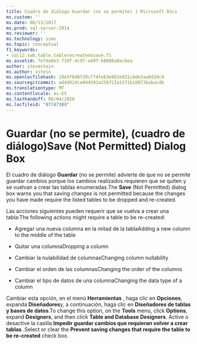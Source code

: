 ```yaml
---
title: Cuadro de diálogo Guardar (no se permite) | Microsoft Docs
ms.custom: ''
ms.date: 06/13/2017
ms.prod: sql-server-2014
ms.reviewer: ''
ms.technology: ssms
ms.topic: conceptual
f1_keywords:
- sql12.swb.table.tablerecreatenosave.f1
ms.assetid: 7efda8e3-739f-4c97-a497-b8808a0acbea
author: stevestein
ms.author: sstein
ms.openlocfilehash: 19e5f848f20cf74feb3e802e931cbde3aa8d3dc9
ms.sourcegitcommit: ad4d92dce894592a259721a1571b1d8736abacdb
ms.translationtype: MT
ms.contentlocale: es-ES
ms.lasthandoff: 08/04/2020
ms.locfileid: "87747389"
---
```

# <a name="save-not-permitted-dialog-box"></a><span data-ttu-id="4b951-102">Guardar (no se permite), (cuadro de diálogo)</span><span class="sxs-lookup"><span data-stu-id="4b951-102">Save (Not Permitted) Dialog Box</span></span>
  <span data-ttu-id="4b951-103">El cuadro de diálogo **Guardar** (no se permite) advierte de que no se permite guardar cambios porque los cambios realizados requieren que se quiten y se vuelvan a crear las tablas enumeradas.</span><span class="sxs-lookup"><span data-stu-id="4b951-103">The **Save** (Not Permitted) dialog box warns you that saving changes is not permitted because the changes you have made require the listed tables to be dropped and re-created.</span></span>  
  
 <span data-ttu-id="4b951-104">Las acciones siguientes pueden requerir que se vuelva a crear una tabla:</span><span class="sxs-lookup"><span data-stu-id="4b951-104">The following actions might require a table to be re-created:</span></span>  
  
-   <span data-ttu-id="4b951-105">Agregar una nueva columna en la mitad de la tabla</span><span class="sxs-lookup"><span data-stu-id="4b951-105">Adding a new column to the middle of the table</span></span>  
  
-   <span data-ttu-id="4b951-106">Quitar una columna</span><span class="sxs-lookup"><span data-stu-id="4b951-106">Dropping a column</span></span>  
  
-   <span data-ttu-id="4b951-107">Cambiar la nulabilidad de columnas</span><span class="sxs-lookup"><span data-stu-id="4b951-107">Changing column nullability</span></span>  
  
-   <span data-ttu-id="4b951-108">Cambiar el orden de las columnas</span><span class="sxs-lookup"><span data-stu-id="4b951-108">Changing the order of the columns</span></span>  
  
-   <span data-ttu-id="4b951-109">Cambiar el tipo de datos de una columna</span><span class="sxs-lookup"><span data-stu-id="4b951-109">Changing the data type of a column</span></span>  
  
 <span data-ttu-id="4b951-110">Cambiar esta opción, en el menú **Herramientas** , haga clic en **Opciones**, expanda **Diseñadores**y, a continuación, haga clic en **Diseñadores de tablas y bases de datos**.</span><span class="sxs-lookup"><span data-stu-id="4b951-110">To change this option, on the **Tools** menu, click **Options**, expand **Designers**, and then click **Table and Database Designers**.</span></span> <span data-ttu-id="4b951-111">Active o desactive la casilla **Impedir guardar cambios que requieran volver a crear tablas** .</span><span class="sxs-lookup"><span data-stu-id="4b951-111">Select or clear the **Prevent saving changes that require the table to be re-created** check box.</span></span>  
  
  
